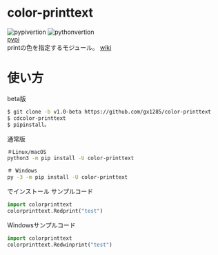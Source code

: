 # color-printtext
![pypivertion](https://img.shields.io/pypi/v/color-printtext.svg)
![pythonvertion](https://img.shields.io/pypi/pyversions/color-printtext.svg)  
[pypi](https://pypi.org/project/color-printtext/)  
printの色を指定するモジュール。
[wiki](https://github.com/gx1285/color-printtext/wiki)
# 使い方
beta版
```sh
$ git clone -b v1.0-beta https://github.com/gx1285/color-printtext
$ cdcolor-printtext
$ pipinstall。
```
通常版
```sh
＃Linux/macOS
python3 -m pip install -U color-printtext

＃ Windows
py -3 -m pip install -U color-printtext
```
でインストール
サンプルコード
```py
import colorprinttext
colorprinttext.Redprint("test")
```
Windowsサンプルコード
```py
import colorprinttext
colorprinttext.Redwinprint("test")
```
